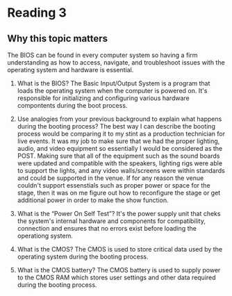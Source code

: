 # Reading 3
## Why this topic matters
The BIOS can be found in every computer system so having a firm understanding as how to access, navigate, and troubleshoot issues with the operating system and hardware is essential. 

1. What is the BIOS? The Basic Input/Output System is a program that loads the operating system when the computer is powered on. It's responsible for initializing and configuring various hardware compontents during the boot process. 

2. Use analogies from your previous background to explain what happens during the booting process? The best way I can describe the booting process would be comparing it to my stint as a production technician for live events. It was my job to make sure that we had the proper lighting, audio, and video equipment so essentially I would be considered as the POST. Making sure that all of the equipment such as the sound boards were updated and compatible with the speakers, lighting rigs were able to support the lights, and any video walls/screens were within standards and could be supported in the venue. If for any reason the venue couldn't support essenstials such as proper power or space for the stage, then it was on me figure out how to reconfigure the stage or get additional power in order to make the show function.

3. What is the “Power On Self Test”? It's the power supply unit that cheks the system's internal hardware and components for compatibility, connection and ensures that no errors exist before loading the operationg system.

4. What is the CMOS? The CMOS is used to store critical data used by the operating system during the booting process.

5. What is the CMOS  battery? The CMOS battery is used to supply power to the CMOS RAM which stores user settings and other data required during the booting process. 
